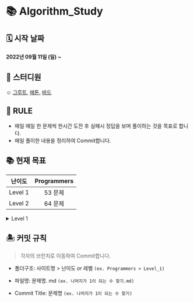 # 📚 Algorithm_Study 

## 🗓 시작 날짜
#### 2022년 09월 11일 (일) ~

## 👥 스터디원
☺️ [그루트](https://github.com/Groot-94), [예톤](https://github.com/yeeton37), [바드](https://github.com/bar-d)

## 🐳 RULE
- 매일 매일 한 문제씩 한시간 도전 후 실패시 정답을 보며 풀이하는 것을 목표로 합니다.
- 매일 풀이한 내용을 정리하여 Commit합니다.

## 📚 현재 목표



| 난이도  | Programmers |
|:-------:|:-----------:|
| Level 1 |     53 문제     |
| Level 2 |     64 문제     |



<details markdown="1">
<summary>Level 1</summary>


| 날짜 | 문제 | 
| -------- | -------- | 
| 9/11     | [나머지가 1이 되는 수 찾기](https://school.programmers.co.kr/learn/courses/30/lessons/87389)  | 
| 9/12     | [짝수와 홀수](https://school.programmers.co.kr/learn/courses/30/lessons/12937), [자릿수 더하기](https://school.programmers.co.kr/learn/courses/30/lessons/12931)| 
| 9/13     | [정수 제곱근 판별](https://school.programmers.co.kr/learn/courses/30/lessons/12934)| 
| 9/14     | [약수의 합](https://school.programmers.co.kr/learn/courses/30/lessons/12928)| 
| 9/15     | [평균 구하기](https://school.programmers.co.kr/learn/courses/30/lessons/12944), [자연수 뒤집어 배열로 만들기](https://school.programmers.co.kr/learn/courses/30/lessons/12932)| 
| 9/18     | [정수 내림차순으로 배치하기](https://school.programmers.co.kr/learn/courses/30/lessons/12933)| 
| 9/19     | [문자열 내 p와 y의 개수](https://school.programmers.co.kr/learn/courses/30/lessons/12916)| 
| 9/20     | [하샤드 수](https://school.programmers.co.kr/learn/courses/30/lessons/12947)| 
| 9/21     | [문자열을 정수로 바꾸기](https://school.programmers.co.kr/learn/courses/30/lessons/12925), [x만큼 간격이 있는 n개의 숫자](https://school.programmers.co.kr/learn/courses/30/lessons/12954)| 
| 9/22     | [콜라츠 추측](https://school.programmers.co.kr/learn/courses/30/lessons/12943)| 
| 9/23     | [두 정수 사이의 합](https://school.programmers.co.kr/learn/courses/30/lessons/12912)|
| 9/24     | [서울에서 김서방 찾기](https://school.programmers.co.kr/learn/courses/30/lessons/12919)| 
| 9/25     | [핸드폰 번호 가리기](https://school.programmers.co.kr/learn/courses/30/lessons/12948)| 
| 9/26     | [콜라츠 추측](https://school.programmers.co.kr/learn/courses/30/lessons/12943)| 
| 9/27     | [나누어 떨어지는 숫자 배열](https://school.programmers.co.kr/learn/courses/30/lessons/12910), [제일 작은 수 제거하기](https://school.programmers.co.kr/learn/courses/30/lessons/12935)| 
| 9/28     | [음양더하기](https://school.programmers.co.kr/learn/courses/30/lessons/76501)| 
| 9/29     | [수박수박수박수박수박수?](https://school.programmers.co.kr/learn/courses/30/lessons/12922)| 
| 9/30     | [가운데 글자 가져오기](https://school.programmers.co.kr/learn/courses/30/lessons/12903)| 
| 10/3     | [없는 숫자 더하기](https://school.programmers.co.kr/learn/courses/30/lessons/86051)| 



</details>

## 🏝 커밋 규칙

> 각자의 브런치로 이동하여 Commit합니다.

- 폴더구조: 사이트명 > 난이도 or 레벨 `(ex. Programmers > Level_1)`
- 파일명: 문제명. md `(ex. 나머지가 1이 되는 수 찾기.md)`

- Commit Title: 문제명 `(ex. 나머지가 1이 되는 수 찾기)`
